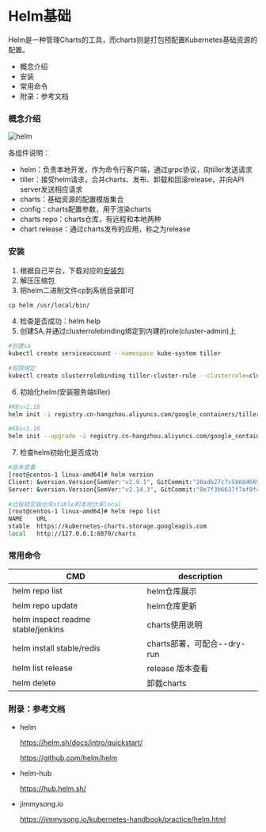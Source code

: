 # Helm基础

Helm是一种管理Charts的工具，而charts则是打包预配置Kubernetes基础资源的配置。

- 概念介绍
- 安装
- 常用命令
- 附录：参考文档

### 概念介绍

![helm](https://github.com/Aaron1989/CloudNativeNotes/blob/master/Kubernetes/26.Helm%E5%9F%BA%E7%A1%80/helm.png)


各组件说明：
* helm：负责本地开发，作为命令行客户端，通过grpc协议，向tiller发送请求
* tiller：接受helm请求，合并charts、发布、卸载和回滚release，并向API server发送相应请求
* charts：基础资源的配置模版集合
* config：charts配置参数，用于渲染charts
* charts repo：charts仓库，有远程和本地两种
* chart release：通过charts发布的应用，称之为release

### 安装

1) 根据自己平台，下载对应的[安装包](https://github.com/helm/helm/releases)
2) 解压压缩包
3) 把helm二进制文件cp到系统目录即可
```bash
cp helm /usr/local/bin/
```
4) 检查是否成功：helm help
5) 创建SA,并通过clusterrolebinding绑定到内建的role(cluster-admin)上
```bash
#创建sa
kubectl create serviceaccount --namespace kube-system tiller
    
#权限绑定        
kubectl create clusterrolebinding tiller-cluster-rule --clusterrole=cluster-admin --serviceaccount=kube-system:tiller

```

6) 初始化helm(安装服务端tiller)
```bash
#K8s>1.16
helm init -i registry.cn-hangzhou.aliyuncs.com/google_containers/tiller:v2.14.3 --stable-repo-url http://mirror.azure.cn/kubernetes/charts/ --service-account tiller --override spec.selector.matchLabels.'name'='tiller',spec.selector.matchLabels.'app'='helm' --output yaml | sed 's@apiVersion: extensions/v1beta1@apiVersion: apps/v1@' | kubectl apply -f -
    
#K8s<1.16
helm init --upgrade -i registry.cn-hangzhou.aliyuncs.com/google_containers/tiller:v2.12.2 --stable-repo-url https://kubernetes.oss-cn-hangzhou.aliyuncs.com/charts

```

7) 检查helm初始化是否成功
```bash
#版本查看
[root@centos-1 linux-amd64]# helm version
Client: &version.Version{SemVer:"v2.9.1", GitCommit:"20adb27c7c5868466912eebdf6664e7390ebe710", GitTreeState:"clean"}
Server: &version.Version{SemVer:"v2.14.3", GitCommit:"0e7f3b6637f7af8fcfddb3d2941fcc7cbebb0085", GitTreeState:"clean"}
    
#远程稳定版仓库stable和本地仓库local
[root@centos-1 linux-amd64]# helm repo list
NAME  	URL                                             
stable	https://kubernetes-charts.storage.googleapis.com
local 	http://127.0.0.1:8879/charts    
```

### 常用命令

CMD | description
---- | ----- 
helm repo list | helm仓库展示
helm repo update | helm仓库更新
helm inspect readme stable/jenkins | charts使用说明
helm install stable/redis | charts部署，可配合--dry-run
helm list release | release 版本查看
helm delete  <charts-name> | 卸载charts
### 附录：参考文档

* helm
    
    https://helm.sh/docs/intro/quickstart/
    
    https://github.com/helm/helm

* helm-hub

    https://hub.helm.sh/

* jimmysong.io

    https://jimmysong.io/kubernetes-handbook/practice/helm.html